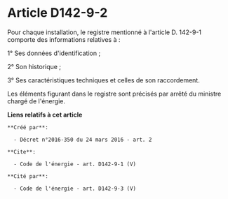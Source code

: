 # Article D142-9-2

Pour chaque installation, le registre mentionné à l'article D. 142-9-1 comporte des informations relatives à :

1° Ses données d'identification ; 

2° Son historique ; 

3° Ses caractéristiques techniques et celles de son raccordement. 

Les éléments figurant dans le registre sont précisés par arrêté du ministre chargé de l'énergie.

**Liens relatifs à cet article**

	**Créé par**:

	  - Décret n°2016-350 du 24 mars 2016 - art. 2

	**Cite**:

	  - Code de l'énergie - art. D142-9-1 (V)

	**Cité par**:

	  - Code de l'énergie - art. D142-9-3 (V)
